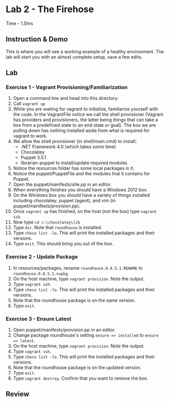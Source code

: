 # Lab 2 - The Firehose

Time - 1.5hrs

## Instruction & Demo

This is where you will see a working example of a healthy environment.
The lab will start you with an almost complete setup, save a few edits.

## Lab

### Exercise 1 - Vagrant Provisioning/Familiarization

 1. Open a command line and head into this directory.
 1. Call `vagrant up`
 1. While you are waiting for vagrant to initialize, familiarize yourself with the code. In the VagrantFile notice we call the shell provisioner (Vagrant has providers and provisioners, the latter being things that can take a box from a predefined state to an end state or goal). The box we are pulling down has nothing installed aside from what is required for vagrant to work.
 1. We allow the shell provisioner (in shell/main.cmd) to install:
    * .NET Framework 4.0 (which takes some time)
    * Chocolatey
    * Puppet 3.5.1
    * librarian-puppet to install/update required modules
 1. Notice the resources folder has some local packages in it.
 1. Notice the puppet/PuppetFile and the modules that it contains for Puppet.
 1. Open the puppet/manifests/site.pp in an editor.
 1. When everything finishes you should have a Windows 2012 box.
 1. On the Windows box you should have a variety of things installed including chocolatey, puppet (agent), and vim (in puppet/manifests/provision.pp).
 1. Once `vagrant up` has finished, on the host (not the box) type `vagrant ssh`.
 1. Now type `cd c:\chocolatey\lib`
 1. Type `dir`. Note that `roundhouse` is installed.
 1. Type `choco list -lo`. This will print the installed packages and their versions.
 1. Type `exit`. This should bring you out of the box.

### Exercise 2 - Update Package

 1. In resources/packages, rename `roundhouse.0.8.5.1.RENAME` to `roundhouse.0.8.5.1.nupkg`.
 1. On the host machine, type `vagrant provision`. Note the output.
 1. Type `vagrant ssh`.
 1. Type `choco list -lo`. This will print the installed packages and their versions.
 1. Note that the roundhouse package is on the same version.
 1. Type `exit`.

### Exercise 3 - Ensure Latest

 1. Open puppet/manifests/provision.pp in an editor.
 1. Change package roundhouse's setting `ensure => installed` to `ensure => latest`.
 1. On the host machine, type `vagrant provision`. Note the output.
 1. Type `vagrant ssh`.
 1. Type `choco list -lo`. This will print the installed packages and their versions.
 1. Note that the roundhouse package is on the updated version.
 1. Type `exit`.
 1. Type `vagrant destroy`. Confirm that you want to remove the box.

## Review

